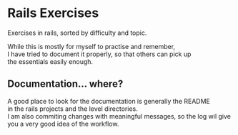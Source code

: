 # Rails Exercises

Exercises in rails, sorted by difficulty and topic.

While this is mostly for myself to practise and remember,  
I have tried to document it properly, so that others can pick up  
the essentials easily enough.

## Documentation... where?

A good place to look for the documentation is generally the README  
in the rails projects and the level directories.  
I am also commiting changes with meaningful messages, so the log wil give you a very good idea of the workflow.

